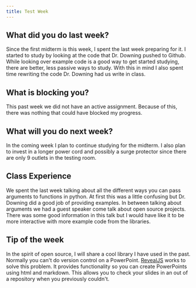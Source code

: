 ```yaml
---
title: Test Week
---
```


## What did you do last week?  

Since the first midterm is this week, I spent the last week preparing for it. I started to study by looking at the code that Dr. Downing pushed to Github. While looking over example code is a good way to get started studying, there are better, less passive ways to study. With this in mind I also spent time rewriting the code Dr. Downing had us write in class.  

## What is blocking you?  

This past week we did not have an active assignment. Because of this, there was nothing that could have blocked my progress.  

## What will you do next week?  

In the coming week I plan to continue studying for the midterm. I also plan to invest in a longer power cord and possibly a surge protector since there are only 9 outlets in the testing room.  

## Class Experience  

We spent the last week talking about all the different ways you can pass arguments to functions in python. At first this was a little confusing but Dr. Downing did a good job of providing examples. In between talking about arguments we had a guest speaker come talk about open source projects. There was some good information in this talk but I would have like it to be more interactive with more example code from the libraries.  

## Tip of the week  

In the spirit of open source, I will share a cool library I have used in the past. Normally you can't do version control on a PowerPoint. [RevealJS](http://lab.hakim.se/reveal-js/#/) works to solve this problem. It provides functionality so you can create PowerPoints using html and markdown. This allows you to check your slides in an out of a repository when you previously couldn't.  
